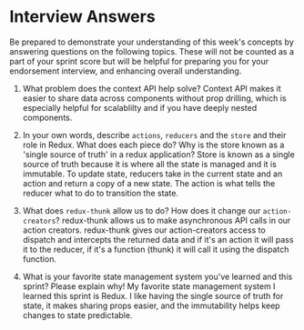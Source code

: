 # Interview Answers
Be prepared to demonstrate your understanding of this week's concepts by answering questions on the following topics. These will not be counted as a part of your sprint score but will be helpful for preparing you for your endorsement interview, and enhancing overall understanding.

1. What problem does the context API help solve?
    Context API makes it easier to share data across components without prop drilling, which is especially helpful for scalablilty and if you have deeply nested components. 

2. In your own words, describe `actions`, `reducers` and the `store` and their role in Redux. What does each piece do? Why is the store known as a 'single source of truth' in a redux application?
    Store is known as a single source of truth because it is where all the state is managed and it is immutable. To update state, reducers take in the current state and an action and return a copy of a new state. The action is what tells the reducer what to do to transition the state.

3. What does `redux-thunk` allow us to do? How does it change our `action-creators`?
    redux-thunk allows us to make asynchronous API calls in our action creators. redux-thunk gives our action-creators access to dispatch and intercepts the returned data and if it's an action it will pass it to the reducer, if it's a function (thunk) it will call it using the dispatch function. 

4. What is your favorite state management system you've learned and this sprint? Please explain why!
    My favorite state management system I learned this sprint is Redux. I like having the single source of truth for state, it makes sharing props easier, and the immutability helps keep changes to state predictable.